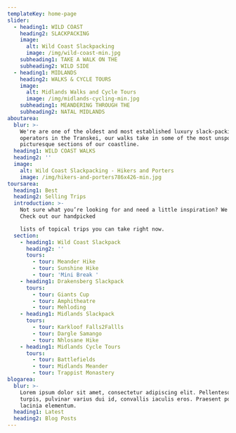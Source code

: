 ```yaml
---
templateKey: home-page
slider:
  - heading1: WILD COAST
    heading2: SLACKPACKING
    image:
      alt: Wild Coast Slackpacking
      image: /img/wild-coast-min.jpg
    subheading1: TAKE A WALK ON THE
    subheading2: WILD SIDE
  - heading1: MIDLANDS
    heading2: WALKS & CYCLE TOURS
    image:
      alt: Midlands Walks and Cycle Tours
      image: /img/midlands-cycling-min.jpg
    subheading1: MEANDERING THROUGH THE
    subheading2: NATAL MIDLANDS
aboutarea:
  blur: >-
    We're are one of the oldest and most established luxury slack-packing
    operators in the Transkei, our walks take in some of the most unspoilt and
    picturesque sections of our coastline.
  heading1: WILD COAST WALKS
  heading2: ''
  image:
    alt: Wild Coast Slackpacking - Hikers and Porters
    image: /img/hikers-and-porters786x426-min.jpg
toursarea:
  heading1: Best
  heading2: Selling Trips
  introduction: >-
    Not sure what you’re looking for and need a little inspiration? We can help.
    Check out our handpicked

    lists of topical trips you can take right now.
  section:
    - heading1: Wild Coast Slackpack
      heading2: ''
      tours:
        - tour: Meander Hike
        - tour: Sunshine Hike
        - tour: 'Mini Break '
    - heading1: Drakensberg Slackpack
      tours:
        - tour: Giants Cup
        - tour: Amphitheatre
        - tour: Mehloding
    - heading1: Midlands Slackpack
      tours:
        - tour: Karkloof Falls2Fallls
        - tour: Dargle Samango
        - tour: Nhlosane Hike
    - heading1: Midlands Cycle Tours
      tours:
        - tour: Battlefields
        - tour: Midlands Meander
        - tour: Trappist Monastery
blogarea:
  blur: >-
    Lorem ipsum dolor sit amet, consectetur adipiscing elit. Pellentesque dolor
    turpis, pulvinar varius dui id, convallis iaculis eros. Praesent porta
    lacinia elementum.
  heading1: Latest
  heading2: Blog Posts
---
```


